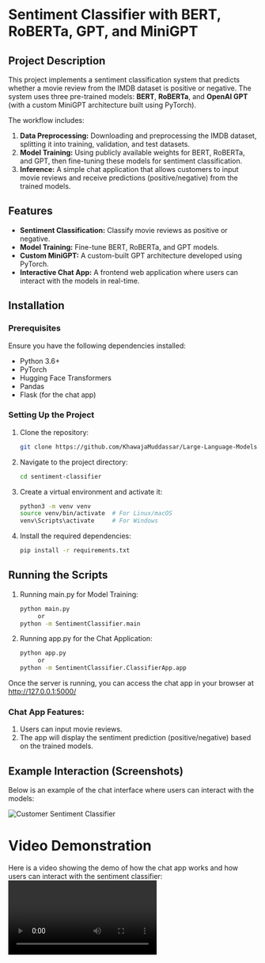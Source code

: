 # Sentiment Classifier with BERT, RoBERTa, GPT, and MiniGPT

## Project Description

This project implements a sentiment classification system that predicts whether a movie review from the IMDB dataset is positive or negative. The system uses three pre-trained models: **BERT**, **RoBERTa**, and **OpenAI GPT** (with a custom MiniGPT architecture built using PyTorch).

The workflow includes:
1. **Data Preprocessing:** Downloading and preprocessing the IMDB dataset, splitting it into training, validation, and test datasets.
2. **Model Training:** Using publicly available weights for BERT, RoBERTa, and GPT, then fine-tuning these models for sentiment classification.
3. **Inference:** A simple chat application that allows customers to input movie reviews and receive predictions (positive/negative) from the trained models.

## Features

- **Sentiment Classification:** Classify movie reviews as positive or negative.
- **Model Training:** Fine-tune BERT, RoBERTa, and GPT models.
- **Custom MiniGPT:** A custom-built GPT architecture developed using PyTorch.
- **Interactive Chat App:** A frontend web application where users can interact with the models in real-time.

## Installation

### Prerequisites
Ensure you have the following dependencies installed:
- Python 3.6+
- PyTorch
- Hugging Face Transformers
- Pandas
- Flask (for the chat app)

### Setting Up the Project

1. Clone the repository:
   ```bash
   git clone https://github.com/KhawajaMuddassar/Large-Language-Models/sentiment-classifier.git

2. Navigate to the project directory:
   ```bash
   cd sentiment-classifier
3. Create a virtual environment and activate it:
   ```bash
   python3 -m venv venv
   source venv/bin/activate  # For Linux/macOS
   venv\Scripts\activate     # For Windows
4. Install the required dependencies:
   ```bash
   pip install -r requirements.txt

## Running the Scripts
   
1. Running main.py for Model Training:
   ```bash
   python main.py
        or 
   python -m SentimentClassifier.main

2. Running app.py for the Chat Application:
   ```bash
   python app.py
        or 
   python -m SentimentClassifier.ClassifierApp.app

Once the server is running, you can access the chat app in your browser at http://127.0.0.1:5000/

### Chat App Features:
1. Users can input movie reviews.
2. The app will display the sentiment prediction (positive/negative) based on the trained models.

## Example Interaction (Screenshots)
Below is an example of the chat interface where users can interact with the models:

![Customer Sentiment Classifier](https://github.com/KhawajaMuddassar/Large-Language-Models/blob/main/SentimentClassifier/ClassifierApp/static/images/app_.PNG)

# Video Demonstration
Here is a video showing the demo of how the chat app works and how users can interact with the sentiment classifier:
![Watch Demo Video](https://github.com/KhawajaMuddassar/Large-Language-Models/blob/main/SentimentClassifier/ClassifierApp/static/images/SentimentClassifier.mp4)


